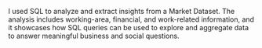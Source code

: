 I used SQL to analyze and extract insights from a Market Dataset. The analysis includes working-area, financial, and work-related information, and it showcases how SQL queries can be used to explore and aggregate data to answer meaningful business and social questions.


